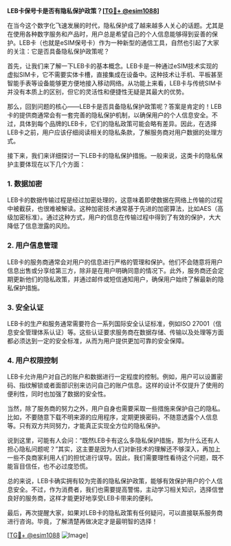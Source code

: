 **LEB卡保号卡是否有隐私保护政策？[[TG💪+ @esim1088](https://t.me/s/esim1088)]**

在当今这个数字化飞速发展的时代，隐私保护成了越来越多人关心的话题。尤其是在使用各种数字服务和产品时，用户总是希望自己的个人信息能够得到妥善的保护。LEB卡（也就是eSIM保号卡）作为一种新型的通信工具，自然也引起了大家的关注：它是否具备隐私保护政策呢？

首先，让我们来了解一下LEB卡的基本概念。LEB卡是一种通过eSIM技术实现的虚拟SIM卡，它不需要实体卡槽，直接集成在设备中。这种技术让手机、平板甚至智能手表等设备能够更方便地接入移动网络。从功能上来看，LEB卡与传统SIM卡并没有本质上的区别，但它的灵活性和便捷性无疑是其最大的优势。

那么，回到问题的核心——LEB卡是否具备隐私保护政策呢？答案是肯定的！LEB卡的提供商通常会有一套完善的隐私保护机制，以确保用户的个人信息安全。不过，具体到每个品牌的LEB卡，它们的隐私政策可能会略有差异。因此，在选择LEB卡之前，用户应该仔细阅读相关的隐私条款，了解服务商对用户数据的处理方式。

接下来，我们来详细探讨一下LEB卡的隐私保护措施。一般来说，这类卡的隐私保护主要体现在以下几个方面：

### 1. 数据加密

LEB卡的数据传输过程是经过加密处理的，这意味着即使数据在网络上传输的过程中被截获，也很难被解读。这种加密技术通常基于先进的加密算法，比如AES（高级加密标准）。通过这种方式，用户的信息在传输过程中得到了有效的保护，大大降低了信息泄露的风险。

### 2. 用户信息管理

LEB卡的服务商通常会对用户的信息进行严格的管理和保护。他们不会随意将用户信息出售或分享给第三方，除非是在用户明确同意的情况下。此外，服务商还会定期更新他们的隐私政策，并通过邮件或短信通知用户，确保用户始终了解最新的隐私保护措施。

### 3. 安全认证

LEB卡的生产和服务通常需要符合一系列国际安全认证标准，例如ISO 27001（信息安全管理体系认证）等。这些认证要求服务商在数据存储、传输以及处理等方面都必须达到一定的安全标准，从而为用户提供更加可靠的安全保障。

### 4. 用户权限控制

LEB卡允许用户对自己的账户和数据进行一定程度的控制。例如，用户可以设置密码、指纹解锁或者面部识别来访问自己的账户信息。这样的设计不仅提升了使用的便利性，同时也加强了数据的安全性。

当然，除了服务商的努力之外，用户自身也需要采取一些措施来保护自己的隐私。比如，不要随意下载不明来源的应用程序，定期更换密码，不随意透露个人信息等。只有双方共同努力，才能真正实现全方位的隐私保护。

说到这里，可能有人会问：“既然LEB卡有这么多隐私保护措施，那为什么还有人担心隐私问题呢？”其实，这主要是因为人们对新技术的理解还不够深入，再加上一些不良商家利用人们的担忧进行误导。因此，我们需要理性看待这个问题，既不能盲目信任，也不必过度恐慌。

总的来说，LEB卡确实拥有较为完善的隐私保护政策，能够有效保护用户的个人信息安全。不过，作为消费者，我们也需要提高警惕，主动学习相关知识，选择信誉良好的服务商，这样才能更好地享受LEB卡带来的便利。

最后，再次提醒大家，如果对LEB卡的隐私政策有任何疑问，可以直接联系服务商进行咨询。毕竟，了解清楚再做决定才是最明智的选择！

[[TG💪+ @esim1088](https://t.me/s/esim1088) ![Image](https://i.postimg.cc/4NQfJmqS/Snipaste-2025-05-13-00-14-12.png)]